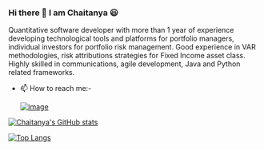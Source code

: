### Hi there 👋 I am Chaitanya 😃


Quantitative software developer with more than 1 year of experience developing technological tools and platforms for portfolio managers, individual investors for portfolio risk management. Good experience in VAR methodologies, risk attributions strategies for Fixed Income asset class. Highly skilled in communications, agile development, Java and Python related frameworks.

- 📫 How to reach me:-
      
     [![image](https://img.shields.io/badge/LinkedIn-0077B5?style=for-the-badge&logo=linkedin&logoColor=white)](https://www.linkedin.com/in/chaitanya-pandit-40325a172/)
<!--[![image](https://img.shields.io/badge/Instagram-E4405F?style=for-the-badge&logo=instagram&logoColor=white)](https://www.instagram.com/chaitanya_2911/)-->

[![Chaitanya's GitHub stats](https://github-readme-stats.vercel.app/api?username=ChaitanyaPandit1998&show_icons=true&theme=radical)](https://github.com/ChaitanyaPandit1998/github-readme-stats)


[![Top Langs](https://github-readme-stats.vercel.app/api/top-langs/?username=ChaitanyaPandit1998&show_icons=true&theme=radical)](https://github.com/ChaitanyaPandit1998/github-readme-stats)

<!--
**ChaitanyaPandit1998/ChaitanyaPandit1998** is a ✨ _special_ ✨ repository because its `README.md` (this file) appears on your GitHub profile.

Here are some ideas to get you started:

- 🔭 I’m currently working on ...
- 🌱 I’m currently learning ...
- 👯 I’m looking to collaborate on ...
- 🤔 I’m looking for help with ...
- 💬 Ask me about ...
- 📫 How to reach me: ...
- 😄 Pronouns: ...
- ⚡ Fun fact: ...
-->
